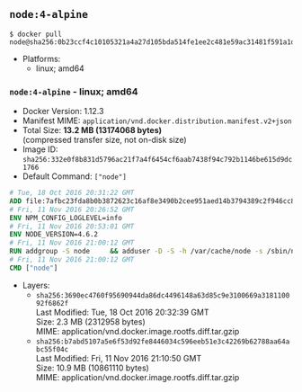 ## `node:4-alpine`

```console
$ docker pull node@sha256:0b23ccf4c10105321a4a27d105bda514fe1ee2c481e59ac31481f591a1d362be
```

-	Platforms:
	-	linux; amd64

### `node:4-alpine` - linux; amd64

-	Docker Version: 1.12.3
-	Manifest MIME: `application/vnd.docker.distribution.manifest.v2+json`
-	Total Size: **13.2 MB (13174068 bytes)**  
	(compressed transfer size, not on-disk size)
-	Image ID: `sha256:332e0f8b831d5796ac21f7a4f6454cf6aab7438f94c792b1146be615d9dc1766`
-	Default Command: `["node"]`

```dockerfile
# Tue, 18 Oct 2016 20:31:22 GMT
ADD file:7afbc23fda8b0b3872623c16af8e3490b2cee951aed14b3794389c2f946cc8c7 in / 
# Fri, 11 Nov 2016 20:26:52 GMT
ENV NPM_CONFIG_LOGLEVEL=info
# Fri, 11 Nov 2016 20:53:01 GMT
ENV NODE_VERSION=4.6.2
# Fri, 11 Nov 2016 21:00:12 GMT
RUN addgroup -S node     && adduser -D -S -h /var/cache/node -s /sbin/nologin -G node node     && apk add --no-cache         libstdc++     && apk add --no-cache --virtual .build-deps         binutils-gold         curl         g++         gcc         gnupg         libgcc         linux-headers         make         python         tar   && for key in     9554F04D7259F04124DE6B476D5A82AC7E37093B     94AE36675C464D64BAFA68DD7434390BDBE9B9C5     0034A06D9D9B0064CE8ADF6BF1747F4AD2306D93     FD3A5288F042B6850C66B31F09FE44734EB7990E     71DCFD284A79C3B38668286BC97EC7A07EDE3FC1     DD8F2338BAE7501E3DD5AC78C273792F7D83545D     B9AE9905FFD7803F25714661B63B535A4C206CA9     C4F0DFFF4E8C1A8236409D08E73BC641CC11F4C8   ; do     gpg --keyserver ha.pool.sks-keyservers.net --recv-keys "$key";   done     && curl -SLO "https://nodejs.org/dist/v$NODE_VERSION/node-v$NODE_VERSION.tar.gz"     && curl -SLO "https://nodejs.org/dist/v$NODE_VERSION/SHASUMS256.txt.asc"     && gpg --batch --decrypt --output SHASUMS256.txt SHASUMS256.txt.asc     && grep " node-v$NODE_VERSION.tar.gz\$" SHASUMS256.txt | sha256sum -c -     && tar -xf "node-v$NODE_VERSION.tar.gz"     && cd "node-v$NODE_VERSION"     && ./configure     && make -j$(getconf _NPROCESSORS_ONLN)     && make install     && apk del .build-deps     && cd ..     && rm -Rf "node-v$NODE_VERSION"     && rm "node-v$NODE_VERSION.tar.gz" SHASUMS256.txt.asc SHASUMS256.txt
# Fri, 11 Nov 2016 21:00:12 GMT
CMD ["node"]
```

-	Layers:
	-	`sha256:3690ec4760f95690944da86dc4496148a63d85c9e3100669a318110092f6862f`  
		Last Modified: Tue, 18 Oct 2016 20:32:39 GMT  
		Size: 2.3 MB (2312958 bytes)  
		MIME: application/vnd.docker.image.rootfs.diff.tar.gzip
	-	`sha256:b7abd5107a5e6f53d92fe8446034c596eeb51e3c42269b62788aa64abc55f04c`  
		Last Modified: Fri, 11 Nov 2016 21:10:50 GMT  
		Size: 10.9 MB (10861110 bytes)  
		MIME: application/vnd.docker.image.rootfs.diff.tar.gzip
